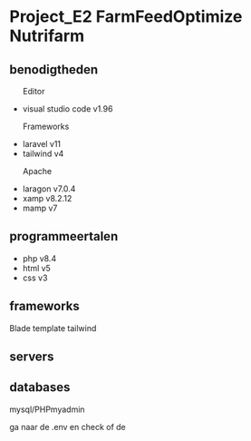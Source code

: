 # Project_E2 FarmFeedOptimize Nutrifarm 

## benodigtheden 
<ul>
  <p>Editor</p> 
  <li>visual studio code v1.96</li>

  <p>Frameworks</p>
  <li>laravel v11 </li>
  <li>tailwind v4</li>

  <p>Apache</p>
  <li>laragon v7.0.4</li>
  <li>xamp v8.2.12</li>
  <li>mamp v7</li>
</ul>

## programmeertalen
<ul>
  <li>php v8.4</li>
  <li>html  v5</li>
  <li>css v3 </li>
</ul>

## frameworks
Blade template 
tailwind

## servers 

## databases
mysql/PHPmyadmin 

ga naar de .env en check of de 
